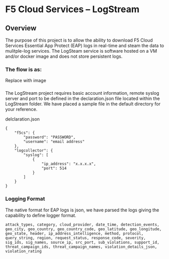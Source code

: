 F5 Cloud Services – LogStream
===========================


## Overview

The purpose of this project is to allow the ability to download F5 Cloud Services Essential App Protect (EAP) logs in real-time and steam the data to mulitple-log services. The LogSteam service is software hosted on a VM and/or docker image and does not store persistent logs.

### The flow is as:
Replace with image

###
The LogStream project requires basic account information, remote syslog server and port to be defined in the declaration.json file located within the LogStream folder. We have placed a sample file in the default directory for your reference.

delclaration.json
```
{
    "f5cs": {
        "password": "PASSWORD",
        "username": "email address"
    },
    "logcollector": {
        "syslog": [
            {
                "ip_address": "x.x.x.x",
                "port": 514
            }
        ]
    }
}
```

### Logging Format
The native format for EAP logs is json, we have parsed the logs giving the capability to define logger format.
```
attack_types, category, cloud_provider, date_time, detection_events, geo_city, geo_country, geo_country_code, geo_latitude, geo_longitude, geo_state, header, ip_address_intelligence, method, protocol, query_string, region, request_status, response_code, severity, sig_ids, sig_names, source_ip, src_port, sub_violations, support_id, threat_campaign_ids, threat_campaign_names, violation_details_json, violation_rating
```
